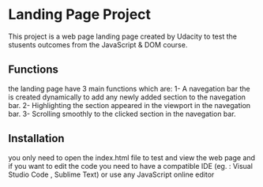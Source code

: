 # Landing Page Project
This project is a web page landing page created by Udacity to test the stusents outcomes from the JavaScript & DOM course.



## Functions

the landing page have 3 main functions which are: 
1- A navegation bar the is created dynamically to add any newly added section to the navegation bar.
2- Highlighting the section appeared in the viewport in the navegation bar.
3- Scrolling smoothly to the clicked section in the navegation bar.



## Installation

you only need to open the index.html file to test and view the web page
and if you want to edit the code you need to have a compatible IDE (eg. : Visual Studio Code , Sublime Text) or use any JavaScript online editor
